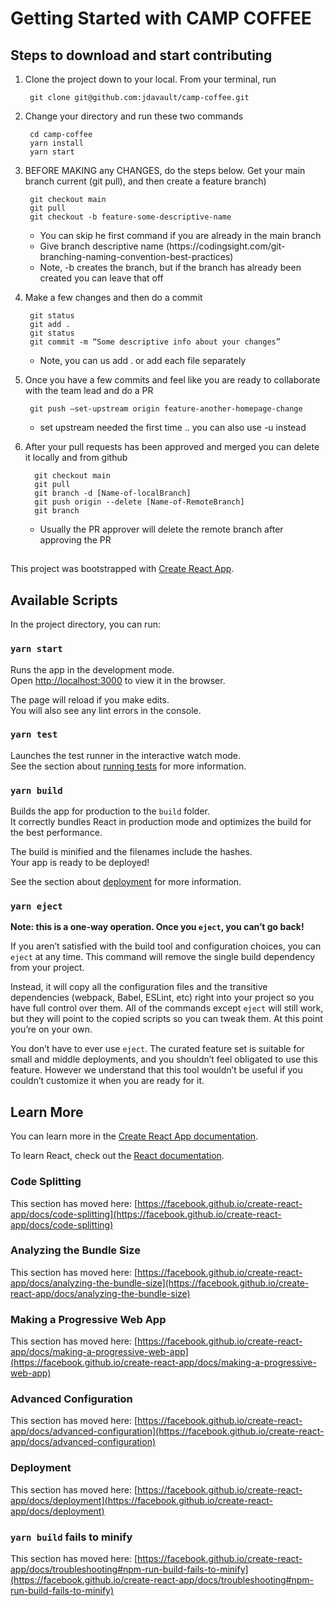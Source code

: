 # Getting Started with CAMP COFFEE

<h2>Steps to download and start contributing</h2>

1. Clone the project down to your local.  From your terminal, run
   <pre><code> git clone git@github.com:jdavault/camp-coffee.git 
   </code></pre>

2. Change your directory and run these two commands
   <pre><code> cd camp-coffee
	yarn install
	yarn start
   </code></pre>

3. BEFORE MAKING any CHANGES, do the steps below.  Get your main branch current (git pull), and then create a feature branch)
   <pre><code> git checkout main
	git pull
	git checkout -b feature-some-descriptive-name
   </code></pre>
   <ul>
  		<li>
	   	You can skip he first command if you are already in the main branch
		</li>
		<li>
	   	Give branch descriptive name (https://codingsight.com/git-branching-naming-convention-best-practices)
	  	</li>
	  	<li>
	   	Note, -b creates the branch, but if the branch has already been created  you can leave that off
		</li>
	</ul>
4. Make a few changes and then do a commit 
	<pre><code> git status
	git add .
	git status 
	git commit -m “Some descriptive info about your changes”
   </code></pre>
   <ul>
  		<li>
			Note, you can us add . or add each file separately
	  	</li>
	</ul>
5.  Once you have a few commits and feel like you are ready to collaborate with the team lead and do a PR
	<pre><code> git push –set-upstream origin feature-another-homepage-change 
   	</code></pre>
   	<ul>
  		<li>
			set upstream needed the first time .. you can also use -u instead 
	  	</li>
	</ul>
6.  After your pull requests has been approved and merged you can delete it locally and from github
     <pre><code>  git checkout main
	  git pull 
	  git branch -d [Name-of-localBranch]
	  git push origin --delete [Name-of-RemoteBranch]
	  git branch
   	</code></pre>
   	<ul>
  		<li>
	Usually the PR approver will delete the remote branch after approving the PR
	  	</li>
	</ul>

##
This project was bootstrapped with [Create React App](https://github.com/facebook/create-react-app).

## Available Scripts

In the project directory, you can run:

### `yarn start`

Runs the app in the development mode.\
Open [http://localhost:3000](http://localhost:3000) to view it in the browser.

The page will reload if you make edits.\
You will also see any lint errors in the console.

### `yarn test`

Launches the test runner in the interactive watch mode.\
See the section about [running tests](https://facebook.github.io/create-react-app/docs/running-tests) for more information.

### `yarn build`

Builds the app for production to the `build` folder.\
It correctly bundles React in production mode and optimizes the build for the best performance.

The build is minified and the filenames include the hashes.\
Your app is ready to be deployed!

See the section about [deployment](https://facebook.github.io/create-react-app/docs/deployment) for more information.

### `yarn eject`

**Note: this is a one-way operation. Once you `eject`, you can’t go back!**

If you aren’t satisfied with the build tool and configuration choices, you can `eject` at any time. This command will remove the single build dependency from your project.

Instead, it will copy all the configuration files and the transitive dependencies (webpack, Babel, ESLint, etc) right into your project so you have full control over them. All of the commands except `eject` will still work, but they will point to the copied scripts so you can tweak them. At this point you’re on your own.

You don’t have to ever use `eject`. The curated feature set is suitable for small and middle deployments, and you shouldn’t feel obligated to use this feature. However we understand that this tool wouldn’t be useful if you couldn’t customize it when you are ready for it.

## Learn More

You can learn more in the [Create React App documentation](https://facebook.github.io/create-react-app/docs/getting-started).

To learn React, check out the [React documentation](https://reactjs.org/).

### Code Splitting

This section has moved here: [https://facebook.github.io/create-react-app/docs/code-splitting](https://facebook.github.io/create-react-app/docs/code-splitting)

### Analyzing the Bundle Size

This section has moved here: [https://facebook.github.io/create-react-app/docs/analyzing-the-bundle-size](https://facebook.github.io/create-react-app/docs/analyzing-the-bundle-size)

### Making a Progressive Web App

This section has moved here: [https://facebook.github.io/create-react-app/docs/making-a-progressive-web-app](https://facebook.github.io/create-react-app/docs/making-a-progressive-web-app)

### Advanced Configuration

This section has moved here: [https://facebook.github.io/create-react-app/docs/advanced-configuration](https://facebook.github.io/create-react-app/docs/advanced-configuration)

### Deployment

This section has moved here: [https://facebook.github.io/create-react-app/docs/deployment](https://facebook.github.io/create-react-app/docs/deployment)

### `yarn build` fails to minify

This section has moved here: [https://facebook.github.io/create-react-app/docs/troubleshooting#npm-run-build-fails-to-minify](https://facebook.github.io/create-react-app/docs/troubleshooting#npm-run-build-fails-to-minify)

